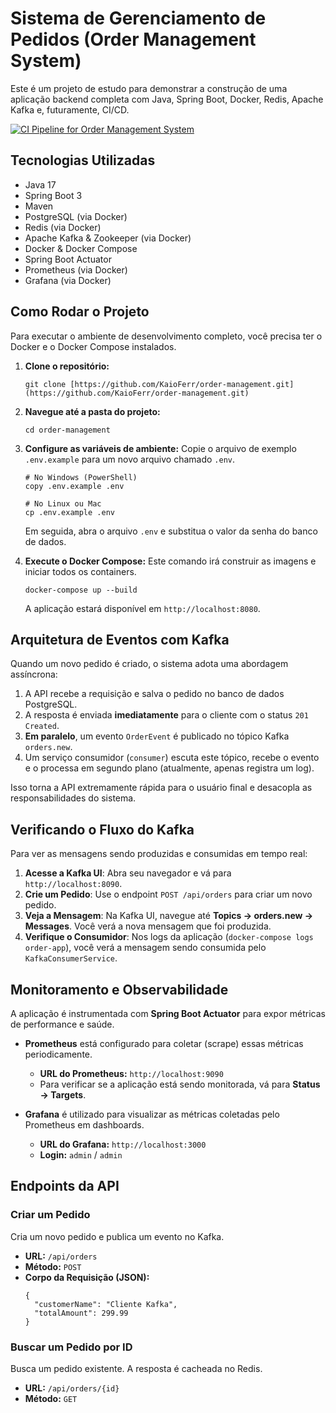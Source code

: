 # Sistema de Gerenciamento de Pedidos (Order Management System)

Este é um projeto de estudo para demonstrar a construção de uma aplicação backend completa com Java, Spring Boot, Docker, Redis, Apache Kafka e, futuramente, CI/CD.

[![CI Pipeline for Order Management System](https://github.com/KaioFerr/order-management/actions/workflows/ci-pipeline.yml/badge.svg)](https://github.com/KaioFerr/order-management/actions/workflows/ci-pipeline.yml)
## Tecnologias Utilizadas

* Java 17
* Spring Boot 3
* Maven
* PostgreSQL (via Docker)
* Redis (via Docker)
* Apache Kafka & Zookeeper (via Docker)
* Docker & Docker Compose
* Spring Boot Actuator
* Prometheus (via Docker)
* Grafana (via Docker)
  
## Como Rodar o Projeto

Para executar o ambiente de desenvolvimento completo, você precisa ter o Docker e o Docker Compose instalados.

1.  **Clone o repositório:**
    ```
    git clone [https://github.com/KaioFerr/order-management.git](https://github.com/KaioFerr/order-management.git)
    ```

2.  **Navegue até a pasta do projeto:**
    ```
    cd order-management
    ```

3.  **Configure as variáveis de ambiente:**
    Copie o arquivo de exemplo `.env.example` para um novo arquivo chamado `.env`.
    ```
    # No Windows (PowerShell)
    copy .env.example .env
    
    # No Linux ou Mac
    cp .env.example .env
    ```
    Em seguida, abra o arquivo `.env` e substitua o valor da senha do banco de dados.

4.  **Execute o Docker Compose:**
    Este comando irá construir as imagens e iniciar todos os containers.
    ```
    docker-compose up --build
    ```
    A aplicação estará disponível em `http://localhost:8080`.

## Arquitetura de Eventos com Kafka

Quando um novo pedido é criado, o sistema adota uma abordagem assíncrona:

1.  A API recebe a requisição e salva o pedido no banco de dados PostgreSQL.
2.  A resposta é enviada **imediatamente** para o cliente com o status `201 Created`.
3.  **Em paralelo**, um evento `OrderEvent` é publicado no tópico Kafka `orders.new`.
4.  Um serviço consumidor (`consumer`) escuta este tópico, recebe o evento e o processa em segundo plano (atualmente, apenas registra um log).

Isso torna a API extremamente rápida para o usuário final e desacopla as responsabilidades do sistema.

## Verificando o Fluxo do Kafka

Para ver as mensagens sendo produzidas e consumidas em tempo real:

1.  **Acesse a Kafka UI**: Abra seu navegador e vá para `http://localhost:8090`.
2.  **Crie um Pedido**: Use o endpoint `POST /api/orders` para criar um novo pedido.
3.  **Veja a Mensagem**: Na Kafka UI, navegue até **Topics -> orders.new -> Messages**. Você verá a nova mensagem que foi produzida.
4.  **Verifique o Consumidor**: Nos logs da aplicação (`docker-compose logs order-app`), você verá a mensagem sendo consumida pelo `KafkaConsumerService`.

## Monitoramento e Observabilidade

A aplicação é instrumentada com **Spring Boot Actuator** para expor métricas de performance e saúde.

* **Prometheus** está configurado para coletar (scrape) essas métricas periodicamente.
    * **URL do Prometheus:** `http://localhost:9090`
    * Para verificar se a aplicação está sendo monitorada, vá para **Status -> Targets**.

* **Grafana** é utilizado para visualizar as métricas coletadas pelo Prometheus em dashboards.
    * **URL do Grafana:** `http://localhost:3000`
    * **Login:** `admin` / `admin`

## Endpoints da API

### Criar um Pedido

Cria um novo pedido e publica um evento no Kafka.

* **URL:** `/api/orders`
* **Método:** `POST`
* **Corpo da Requisição (JSON):**
    ```
    {
      "customerName": "Cliente Kafka",
      "totalAmount": 299.99
    }
    ```

### Buscar um Pedido por ID

Busca um pedido existente. A resposta é cacheada no Redis.

* **URL:** `/api/orders/{id}`
* **Método:** `GET`
